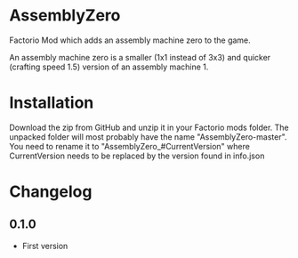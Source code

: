 # AssemblyZero
Factorio Mod which adds an assembly machine zero to the game.

An assembly machine zero is a smaller (1x1 instead of 3x3)
and quicker (crafting speed 1.5) version
of an assembly machine 1.

# Installation
Download the zip from GitHub and unzip it in your Factorio mods folder.
The unpacked folder will most probably have the name "AssemblyZero-master".
You need to rename it to "AssemblyZero_#CurrentVersion" where CurrentVersion needs to be replaced by the version found in info.json

# Changelog

## 0.1.0
- First version
